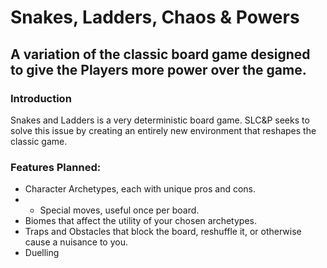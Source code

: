 # Snakes, Ladders, Chaos & Powers
## A variation of the classic board game designed to give the Players more power over the game.
### Introduction

Snakes and Ladders is a very deterministic board game. SLC&P seeks to solve this issue by creating an entirely new environment that reshapes the classic game.

### Features Planned:
* Character Archetypes, each with unique pros and cons.
* 	* Special moves, useful once per board.
* Biomes that affect the utility of your chosen archetypes.
* Traps and Obstacles that block the board, reshuffle it, or otherwise cause a nuisance to you. 
* Duelling
